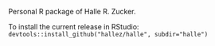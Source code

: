 Personal R package of Halle R. Zucker. 

To install the current release in RStudio:
`devtools::install_github("hallez/halle", subdir="halle")`
